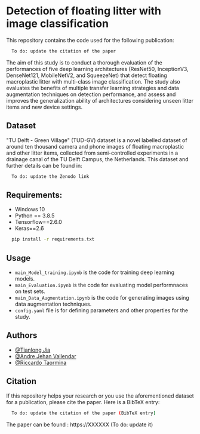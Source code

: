 
# Detection of floating litter with image classification

This repository contains the code used for the following publication:
```bash
  To do: update the citation of the paper 
```

The aim of this study is to conduct a thorough evaluation of the performances of five deep learning architectures (ResNet50, InceptionV3, DenseNet121, MobileNetV2, and SqueezeNet) that detect floating macroplastic litter with multi-class image classification. The study also evaluates the benefits of multiple transfer learning strategies and data augmentation techniques on detection performance, and assess and improves the generalization ability of architectures considering unseen litter items and new device settings. 


## Dataset

"TU Delft - Green Village" (TUD-GV) dataset is a novel labelled
dataset of around ten thousand camera and phone images of floating macroplastic and other
litter items, collected from semi-controlled experiments in a drainage canal of the TU Delft Campus, the Netherlands. This dataset and further details can be found in:

```bash
  To do: update the Zenodo link
```


## Requirements:
- Windows 10
- Python == 3.8.5
- Tensorflow==2.6.0
- Keras==2.6

```bash
  pip install -r requirements.txt
```

## Usage

-  `main_Model_training.ipynb` is the code for training deep learning models.
- `main_Evaluation.ipynb` is the code for evaluating model performnaces on test sets.
-  `main_Data_Augmentation.ipynb` is the code for generating images using data augmentation techniques.
-  `config.yaml` file is for defining parameters and other properties for the study.


## Authors

- [@Tianlong Jia](https://github.com/TianlongJia)
- [@Andre Jehan Vallendar](https://github.com/ajv95)
- [@Riccardo Taormina](https://github.com/rtaormina)

## Citation
If this repository helps your research or you use the aforementioned dataset for a publication, please cite the paper. Here is a BibTeX entry:

```bash
  To do: update the citation of the paper (BibTeX entry) 
```
The paper can be found : https://XXXXXX   (To do: update it)

